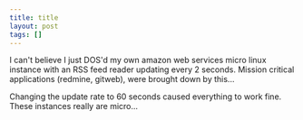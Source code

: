 ```yaml
---
title: title
layout: post
tags: []
---
```



I can't believe I just DOS'd my own amazon web services micro linux instance with an RSS feed reader updating every 2 seconds. Mission critical applications (redmine, gitweb), were brought down by this...

Changing the update rate to 60 seconds caused everything to work fine. These instances really are micro...
